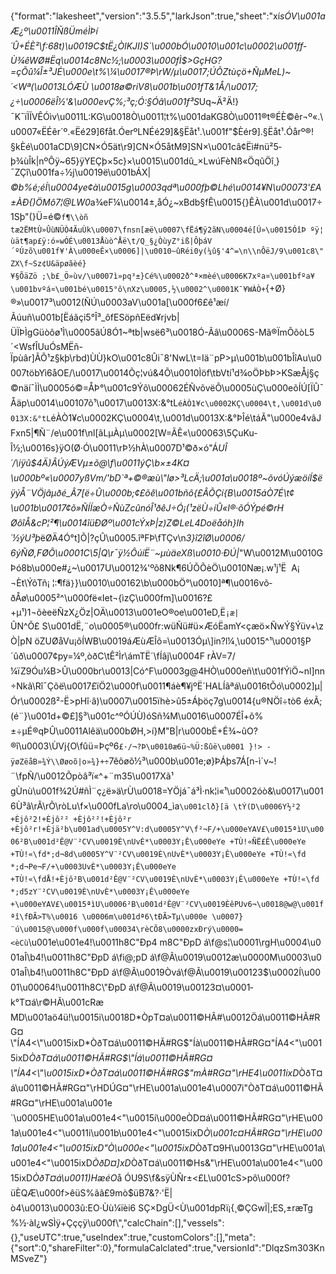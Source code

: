 {"format":"lakesheet","version":"3.5.5","larkJson":true,"sheet":"xí_sÓV\u001aÆ¿º\u0011ÎÑßÜméÌÞí´Û+ÉÈ²\f:68t)\u0019C$tË¿ÒlKJI)S`\u000bÓ\u0010\u001c\u0002\u001ff-Ù¾êWØ#Ëq\u0014c8Nc½;\u0003\u000fÌ$>GçHG?=çÕû¼Î±³JÉ\u000e\t%\\¼\u0017®Þ\rW/µ\u0017;ÚÕZtùçö+ÑµMeL)~´<Wª(\u0013LÓÆÙ \u0018ø©riV8\u001b\u001fT&1Å/\u0017;¿÷\u0006ëÎ½'&\u000evÇ%­;³ç;Ó:§Óâ\u001f³S_Uq~Ä²Ä!}¯K¯ïÏÍVÊÓìv\u0011L:KG\u0018Ò\u0011¦t%\u001daKG8Ò\u0011®t®ÉÈ©êr¬º«.\u0007«ËÉêr´º­.«Ëé29]6fåt.ÓerºLNÉé29]&§Ëåt¹.\u001f\"$Èér9].§Ëåt¹.Óårº®!§kÈé\u001aCD\\9]CN×Ó5ät\r9]CN×Ó5åtM9]SN×\u001câ¢Ëì#nü²5­þ¾ùÎk|nºÔÿ~65}ÿYEÇþ×5c}×\u0015\u001dû_×LwúFèNß«ÖqûÖî¸}¯ZÇî\u001fa÷½j\u0019ë\u001bÁX|_©b%é;éÍ\u0004ye¢à\u0015g\u0003qdª\u000fþ©Lhé\u0014¥N\u00073'£A±ÀÐ{)ÖMô7¦@LW0_a¾eF¼\u0014±,åÓ¿~xBdb§fÊ\u0015{}ÊÀ\u001d\u0017÷1Sþ\"(}Ü=é©`f¶\\òñtæ2ËMtÙ»ÛùNÜÒ4ÃuÙk\u0007\fnsn[æë\u0007\fËá¶ÿ2ãN\u0004é[Ú»\u0015ÓîÞ ºÿ¦ùät¶ap£ÿ:ó»wÓÉ\u0013Åùò^Åë\t/Q_§¿ÒùyZ°iß|ÔþáV´ºÚzõ\u001f¥'À\u000eÊ×\u0006]|\u0010~ûRéi0y(¼û§'4^=\n\\nÔëJ/9\u001c8\"ZX\f~Sz¢U&äpøãèé}¥§ÕäZö ;\b£_Ö»ùv/\u0007ì»pq³±}Cé%\u0002ð^ª×mèé\u0006K7xºa¤\u001bfºa¥\u001bvºá¤\u001bé\u0015°ô\nXz\u0005,½\u0002^\u0001K¯¥WÀÒ+`{+Ø}®»\u0017³\u0012(ÑÚ\u0003aV\u001a[\u000f6£ê¹æí/Ãúuñ\u001b[Ëáãçi5°Î³_ôfESöpñEëd¥rjvb|ÜÏÞÌgGüòôø¹Ì\u0005ãÚ8Ó1~ªtb|wsë6³\u0018Ó-Ãâ\u0006S-Mã®ÏmÕõòL5´<WsfÎUuÓsMËñ-Ïpùâr]ÃÕ¹z§kþ\rbd)ÙÙ}kO\u001c8Ûi¯8'NwL\t=Iä¨pP>µ\u001b\u001bÎîAu\u0007töbYì6åOE/\u0017\u0014Õç¦vú&4Õ\u0010Ìöf\tbVtí¹d¾oÖÞbÞ>KSæÅj§ç©näí¯ÌÌ\u0005ó©=ÅÞ°\u001c9Ýõ\u00062ÉÑvõvëÕ\u0005ùÇ\u000eõÍÚ[ÏÛ¯Åäp\u0014\u00107õ¹\u0017\u0013X:&°tL`éÀÒ1¥c\u0002KÇ\u0004\t,\u001d\u0013X:&°tL`éÀÒ1¥c\u0002KÇ\u0004\t,\u001d\u0013X:&°ÞÎé\táÃ\"\u000e4vâJFxn5|¶Ñ¨/e\u001f\nl[ãLµÀµ\u0002[W=ÃÊ«\u00063\\5ÇuKu-Î½;\u0016s}ÿO(Ø·Ó\u0011\rÞ½hÀ\u0007D¹©ð×ó\"Á*UÎ´/\\iÿû$4Ä)ÂÚýÆVµ±õ@\f\u0011ýÇ\b×±4K¤\u000bº«\u0007yßVm/'bD`ª+©®æù\"lø>³LcÄ;\u001a\u0018º~õvóÚýæöíÍ$ëÿýÅ¨VÖjâµðé_Â7[ë÷Û\u000b;¢£õê\u001bñô{£ÂÕÇí{B\u0015áÒ7É\t¢\u001b\u0017¢õ»ÑÍÍæÒ÷ÑùZcûnóÎ¹ðêJ÷Ó¡(¹zëÙ÷íÛ«I®·õÓÝpé©rHØôîÅ&cP¦²¶\u0014îüÐØº\u001cÝxÞ|z)Z©LeL4Doëåóh}Ih´½ýU³þ*ëØÄ4Ó°t]Õ|?çÛ\u0005.îªFÞ\fTÇv\n*3}î2îØ\u0006/ 6ýÑØ,FØÕ\u0001C\\5|Q\r¯ÿ½ÔúíË¨~µùäeXß\u0010·ÐÚ|*\"W\u0012M\u0010GÞó8b\u000e#¿~\u0017U\u0012¾'ºõ8Nk¶6ÚÕÕèÖ\u0010Næ¡.w¹j¹Ë  A¡ ¬Èt\\ÝõTñ¡ ¦:¶fä`}`}\u0010\u00162\b\u000bÖ°\u0010]ª¶\u0016võ­ðÅø\u0005²^\u000fë«Iet¬{ìzÇ\u000fm]\u0016?£+µ¹)1¬õèeëÑzX¿Öz|OÄ\u0013\u001eO®oe\u001eD,Ë`¡æ|`ÛN^Õ­£ S\u001dË,¨o\u0005®\u000fr:wüÑü#ü×ÆóËamY<çæö×ÑwÝ§Ýüv+\\zÒ|pN öZUØåVu¡õÍWB\u0019áÆùÆÎõ=\u0013Óµ\\]in?l¼¸\u0015^¹\u0001§P´ûð\u0007¢py=¼º,òðC\tÊ²Ìr\\ámTË´\fÍâj\u0004F rÀV=7/¼ïZ9Óu¼B>Û\u000br\u0013|Có^F\u0003g@4HÒ\u000eñ\t\u001fÝiÖ~nl]nn÷Nkã\\Rî¯Çõë\u0017£ïÖ2\u000f\u0011¶áè¶¥jºË´HALÍãªá\u0016tÕó\u0002]µ|Ór\u0002ß²-Ë>pHî·â)\u0007\u0015ïhè>û5±Áþöç7g\u0014{u®NÖî÷tò6 éxÃ;(é¨}\u001d+©£]§³\u001c^ºÓÚÙ)óSñ¾M\u0016\u0007ÉÎ+õ%±÷µÉ®qÞÛ\u0011Alêä\u000bØH,>í}M\"B|r\u000bÉ+É¾~ûO?®î\u0003\\ÙVj{O\fûü=Þçº6`£·/¬?Þ\u0010æ6ü~%Ü:ßûë\u0001 }!>­ ­ÿøZëåB»¾Ý\\Øøoõ|o»¾}+÷`7êõøõ½³\u000b\u001e;ø}ÞÁþs7Á[n-ì´v~!¨\fpÑ/\u0012Õpòâ³ï«^+¨m35\u0017Xã¹ gÙnù\u001f¾2Ú#ñÌ¨ç¿ë»ä\rÙ\u0018=YÖjá¯á³Ì·nk¦i«¹\u0002óò&\u0017\u0016Ù³â\rÃ\rÕ\ròLu\f×\u000fLa\ro\u0004_ìa`\u001clð}[ä \tÝ(D\u0006Y½²2 +Èjô²2!+Èjô²² +Èjô²²!+Èjô²r +Èjô²r!+Èjä²b\u001ad\u0005Y^V:d\u0005Y^V\f²¬F/+\u000eYAV£\u0015ªìU\u0006²B\u001d²Ê@V¨²CV\u0019È\nUvÈ*\u0003Y¡Ê\u000eYe +TÙ!«ÑË£Ê\u000eYe +TÙ!«\fd*;d¬8d\u0005Y^V¨²CV\u0019È\nUvÈ*\u0003Y¡Ê\u000eYe +TÙ!«\fd*;d¬Pe¬F/+\u0003UvÈ*\u0003Y¡Ê\u000eYe +TÙ!«\fdÅ!+Èjô²B\u001d²Ê@V¨²CV\u0019È\nUvÈ*\u0003Y¡Ê\u000eYe +TÙ!«\fd*;d5zY¨²CV\u0019È\nUvÈ*\u0003Y¡Ê\u000eYe +\u000eYAV£\u0015ªìU\u0006²B\u001d²Ê@V¨²CV\u0019ÈêPUv6¬\u0018@w@\u001fªî\fÐÃ>T%\u0016 \u0006m\u001dª6\tÐÃ>Tµ\u000e \u0007}¨ú\u0015@\u000f\u000f\u00034\rèCÕ8\u0000zxÐrý\u0000=<èCù`\u001e\u001e4!\u0011h8C\"Ðp4 m8C\"ÐpD á\f@s¦\u0001\rgH\u0004\u001aÎ\b4!\u0011h8C\"ÐpD á\fi@;pD á\f@Ã\u0019\u0012æ\u0000M\u0003\u001aÎ\b4!\u0011h8C\"ÐpD á\f@Ã\u0019Òvá\f@Ã\u0019\u00123$\u0002Í\u0001\u00064!\u0011h8C\"ÐpD á\f@Ã\u0019\u00123¤\u0001­k°T¤á\r©HÃ\u001cRæ MD\u001aö4ü!\u0015i\u0018D*ÒpT¤a\u0011©HÃ#\u0012Öá\u0011©HÃ#RG¤\"ÍA4<\"\u0015ixD*ÒðT¤á\u0011©HÃ#RG$\"Íà\u0011©HÃ#RG¤\"ÍA4<\"\u0015ixD*ÒðT¤á\u0011©HÃ#RG$\"Íá\u0011©HÃ#RG¤\"ÍA4<\"\u0015ixD*ÒðT¤á\u0011©HÃ#RG$\"mÀ#RG¤\"\rHE4\u0011ixD*ÒðT¤á\u0011©HÃ#RG¤\"\rHDÚG¤\"\rHE\u001a\u001e4\u0007i\"ÒðT¤á\u0011©HÃ#RG¤\"\rHE\u001a\u001e´\u0005HE\u001a\u001e4<\"\u0015i\u000eÒD¤á\u0011©HÃ#RG¤\"\rHE\u001a\u001e4<\"\u0011i\u001b\u001e4<\"\u0015ixD*Ò\u001c¤HÃ#RG¤\"\rHE\u001a\u001e4<\"\u0015ixD\"Ò\u000e<\"\u0015ixD*ÒðT¤9H\u0013G¤\"\rHE\u001a\u001e4<\"\u0015ixD*ÒðD¤]xD*ÒðT¤á\u0011©Hs&\"\rHE\u001a\u001e4<\"\u0015ixD*ÒðT¤á\u0011)HæéO*å ÓU9S\f&sÿÙÑr±<£L\u001cS>pô\u000f?üÈQÆ\u000f>êüS%ãâ£9mò$üB7&?·'Ë|ò4\u0013\u0003û:EO·Ùù¼ïèi6 SÇ×DgÜ<Ù\u001dpRï¡{¸©ÇGwÏ|;ES,±ræTg%½·àI¿wSÌÿ+Çççÿ\u000f\\","calcChain":[],"vessels":{},"useUTC":true,"useIndex":true,"customColors":[],"meta":{"sort":0,"shareFilter":0},"formulaCalclated":true,"versionId":"DlqzSm303KnMSveZ"}